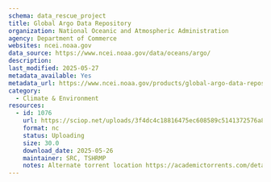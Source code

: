 ```yaml
---
schema: data_rescue_project 
title: Global Argo Data Repository
organization: National Oceanic and Atmospheric Administration
agency: Department of Commerce
websites: ncei.noaa.gov
data_source: https://www.ncei.noaa.gov/data/oceans/argo/
description: 
last_modified: 2025-05-27
metadata_available: Yes
metadata_url: https://www.ncei.noaa.gov/products/global-argo-data-repository
category:
  - Climate & Environment 
resources:
  - id: 1076
    url: https://sciop.net/uploads/3f4dc4c18816475ec608589c5141372576a80898
    format: nc
    status: Uploading
    size: 30.0
    download_date: 2025-05-26
    maintainer: SRC, TSHRMP
    notes: Alternate torrent location https://academictorrents.com/details/3f4dc4c18816475ec608589c5141372576a80898
---
```

